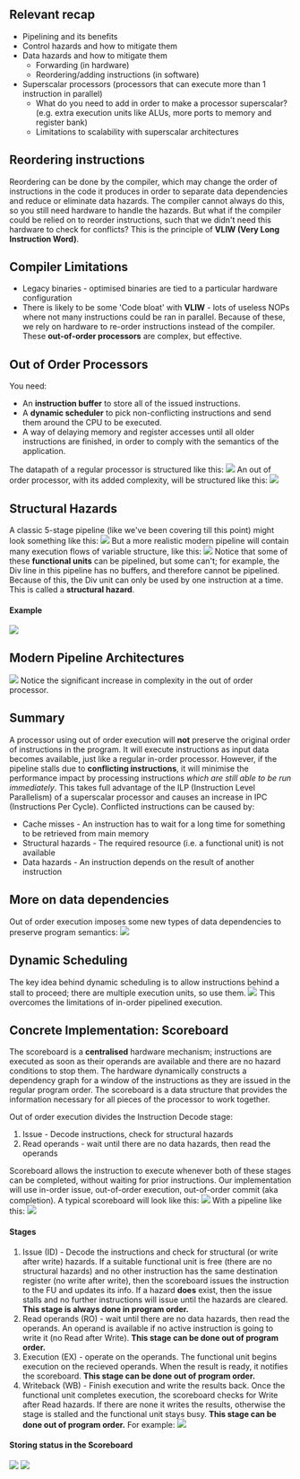 ## Relevant recap
- Pipelining and its benefits
- Control hazards and how to mitigate them
- Data hazards and how to mitigate them
	- Forwarding (in hardware)
	- Reordering/adding instructions (in software)
- Superscalar processors (processors that can execute more than 1 instruction in parallel)
	- What do you need to add in order to make a processor superscalar? (e.g. extra execution units like ALUs, more ports to memory and register bank)
	- Limitations to scalability with superscalar architectures

## Reordering instructions
Reordering can be done by the compiler, which may change the order of instructions in the code it produces in order to separate data dependencies and reduce or eliminate data hazards. The compiler cannot always do this, so you still need hardware to handle the hazards.
But what if the compiler could be relied on to reorder instructions, such that we didn't need this hardware to check for conflicts? This is the principle of **VLIW (Very Long Instruction Word)**. 

## Compiler Limitations
- Legacy binaries - optimised binaries are tied to a particular hardware configuration
- There is likely to be some 'Code bloat' with **VLIW** - lots of useless NOPs where not many instructions could be ran in parallel.
Because of these, we rely on hardware to re-order instructions instead of the compiler. These **out-of-order processors** are complex, but effective.

## Out of Order Processors
You need:
- An **instruction buffer** to store all of the issued instructions.
- A **dynamic scheduler** to pick non-conflicting instructions and send them around the CPU to be executed.
- A way of delaying memory and register accesses until all older instructions are finished, in order to comply with the semantics of the application.

The datapath of a regular processor is structured like this:
![](Pasted%20image%2020230313103358.png)
An out of order processor, with its added complexity, will be structured like this:
![](Pasted%20image%2020230313103514.png)

## Structural Hazards
A classic 5-stage pipeline (like we've been covering till this point) might look something like this:
![](Pasted%20image%2020230313103619.png)
But a more realistic modern pipeline will contain many execution flows of variable structure, like this:
![](Pasted%20image%2020230313103720.png)
Notice that some of these **functional units** can be pipelined, but some can't; for example, the Div line in this pipeline has no buffers, and therefore cannot be pipelined. Because of this, the Div unit can only be used by one instruction at a time. This is called a **structural hazard**.
#### Example
![](Pasted%20image%2020230313104138.png)

## Modern Pipeline Architectures
![](Pasted%20image%2020230313104206.png)
Notice the significant increase in complexity in the out of order processor.

## Summary
A processor using out of order execution will **not** preserve the original order of instructions in the program. It will execute instructions as input data becomes available, just like a regular in-order processor. However, if the pipeline stalls due to **conflicting instructions**, it will minimise the performance impact by processing instructions *which are still able to be run immediately*. This takes full advantage of the ILP (Instruction Level Parallelism) of a superscalar processor and causes an increase in IPC (Instructions Per Cycle).
Conflicted instructions can be caused by:
- Cache misses - An instruction has to wait for a long time for something to be retrieved from main memory
- Structural hazards - The required resource (i.e. a functional unit) is not available
- Data hazards - An instruction depends on the result of another instruction

## More on data dependencies
Out of order execution imposes some new types of data dependencies to preserve program semantics:
![](Pasted%20image%2020230313111226.png)

## Dynamic Scheduling
The key idea behind dynamic scheduling is to allow instructions behind a stall to proceed; there are multiple execution units, so use them.
![](Pasted%20image%2020230313111420.png)
This overcomes the limitations of in-order pipelined execution.

## Concrete Implementation: Scoreboard
The scoreboard is a **centralised** hardware mechanism; instructions are executed as soon as their operands are available and there are no hazard conditions to stop them.
The hardware dynamically constructs a dependency graph for a window of the instructions as they are issued in the regular program order.
The scoreboard is a data structure that provides the information necessary for all pieces of the processor to work together.

Out of order execution divides the Instruction Decode stage:
1. Issue - Decode instructions, check for structural hazards
2. Read operands - wait until there are no data hazards, then read the operands

Scoreboard allows the instruction to execute whenever both of these stages can be completed, without waiting for prior instructions.
Our implementation will use in-order issue, out-of-order execution, out-of-order commit (aka completion).
A typical scoreboard will look like this:
![](Pasted%20image%2020230313111929.png)
With a pipeline like this:
![](Pasted%20image%2020230313111954.png)

#### Stages
1. Issue (ID) - Decode the instructions and check for structural (or write after write) hazards. If a suitable functional unit is free (there are no structural hazards) and no other instruction has the same destination register (no write after write), then the scoreboard issues the instruction to the FU and updates its info. If a hazard **does** exist, then the issue stalls and no further instructions will issue until the hazards are cleared. **This stage is always done in program order.**
2. Read operands (RO) - wait until there are no data hazards, then read the operands. An operand is available if no active instruction is going to write it (no Read after Write). **This stage can be done out of program order.**
3. Execution (EX) - operate on the operands. The functional unit begins execution on the recieved operands. When the result is ready, it notifies the scoreboard. **This stage can be done out of program order.**
4. Writeback (WB) - Finish execution and write the results back. Once the functional unit completes execution, the scoreboard checks for Write after Read hazards. If there are none it writes the results, otherwise the stage is stalled and the functional unit stays busy. **This stage can be done out of program order.** For example:
![](Pasted%20image%2020230313112612.png)

#### Storing status in the Scoreboard
![](Pasted%20image%2020230313112943.png)
![](Pasted%20image%2020230313113000.png)
